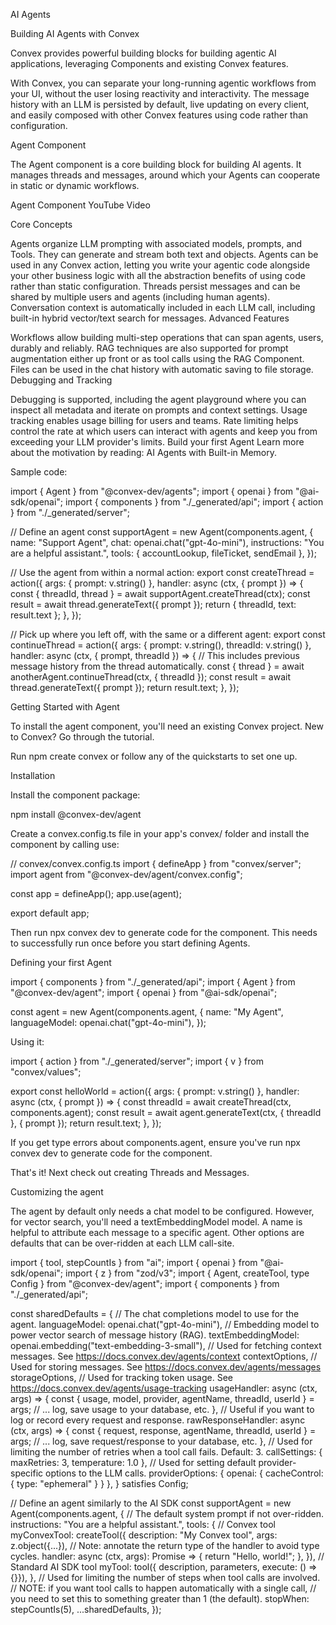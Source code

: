 AI Agents

Building AI Agents with Convex

Convex provides powerful building blocks for building agentic AI applications, leveraging Components and existing Convex features.

With Convex, you can separate your long-running agentic workflows from your UI, without the user losing reactivity and interactivity. The message history with an LLM is persisted by default, live updating on every client, and easily composed with other Convex features using code rather than configuration.

Agent Component

The Agent component is a core building block for building AI agents. It manages threads and messages, around which your Agents can cooperate in static or dynamic workflows.


Agent Component YouTube Video

Core Concepts

Agents organize LLM prompting with associated models, prompts, and Tools. They can generate and stream both text and objects.
Agents can be used in any Convex action, letting you write your agentic code alongside your other business logic with all the abstraction benefits of using code rather than static configuration.
Threads persist messages and can be shared by multiple users and agents (including human agents).
Conversation context is automatically included in each LLM call, including built-in hybrid vector/text search for messages.
Advanced Features

Workflows allow building multi-step operations that can span agents, users, durably and reliably.
RAG techniques are also supported for prompt augmentation either up front or as tool calls using the RAG Component.
Files can be used in the chat history with automatic saving to file storage.
Debugging and Tracking

Debugging is supported, including the agent playground where you can inspect all metadata and iterate on prompts and context settings.
Usage tracking enables usage billing for users and teams.
Rate limiting helps control the rate at which users can interact with agents and keep you from exceeding your LLM provider's limits.
Build your first Agent
Learn more about the motivation by reading: AI Agents with Built-in Memory.

Sample code:

import { Agent } from "@convex-dev/agents";
import { openai } from "@ai-sdk/openai";
import { components } from "./_generated/api";
import { action } from "./_generated/server";

// Define an agent
const supportAgent = new Agent(components.agent, {
  name: "Support Agent",
  chat: openai.chat("gpt-4o-mini"),
  instructions: "You are a helpful assistant.",
  tools: { accountLookup, fileTicket, sendEmail },
});

// Use the agent from within a normal action:
export const createThread = action({
  args: { prompt: v.string() },
  handler: async (ctx, { prompt }) => {
    const { threadId, thread } = await supportAgent.createThread(ctx);
    const result = await thread.generateText({ prompt });
    return { threadId, text: result.text };
  },
});

// Pick up where you left off, with the same or a different agent:
export const continueThread = action({
  args: { prompt: v.string(), threadId: v.string() },
  handler: async (ctx, { prompt, threadId }) => {
    // This includes previous message history from the thread automatically.
    const { thread } = await anotherAgent.continueThread(ctx, { threadId });
    const result = await thread.generateText({ prompt });
    return result.text;
  },
});



Getting Started with Agent

To install the agent component, you'll need an existing Convex project. New to Convex? Go through the tutorial.

Run npm create convex or follow any of the quickstarts to set one up.

Installation

Install the component package:

npm install @convex-dev/agent

Create a convex.config.ts file in your app's convex/ folder and install the component by calling use:

// convex/convex.config.ts
import { defineApp } from "convex/server";
import agent from "@convex-dev/agent/convex.config";

const app = defineApp();
app.use(agent);

export default app;

Then run npx convex dev to generate code for the component. This needs to successfully run once before you start defining Agents.

Defining your first Agent

import { components } from "./_generated/api";
import { Agent } from "@convex-dev/agent";
import { openai } from "@ai-sdk/openai";

const agent = new Agent(components.agent, {
  name: "My Agent",
  languageModel: openai.chat("gpt-4o-mini"),
});

Using it:

import { action } from "./_generated/server";
import { v } from "convex/values";

export const helloWorld = action({
  args: { prompt: v.string() },
  handler: async (ctx, { prompt }) => {
    const threadId = await createThread(ctx, components.agent);
    const result = await agent.generateText(ctx, { threadId }, { prompt });
    return result.text;
  },
});


If you get type errors about components.agent, ensure you've run npx convex dev to generate code for the component.

That's it! Next check out creating Threads and Messages.

Customizing the agent

The agent by default only needs a chat model to be configured. However, for vector search, you'll need a textEmbeddingModel model. A name is helpful to attribute each message to a specific agent. Other options are defaults that can be over-ridden at each LLM call-site.

import { tool, stepCountIs } from "ai";
import { openai } from "@ai-sdk/openai";
import { z } from "zod/v3";
import { Agent, createTool, type Config } from "@convex-dev/agent";
import { components } from "./_generated/api";

const sharedDefaults = {
  // The chat completions model to use for the agent.
  languageModel: openai.chat("gpt-4o-mini"),
  // Embedding model to power vector search of message history (RAG).
  textEmbeddingModel: openai.embedding("text-embedding-3-small"),
  // Used for fetching context messages. See https://docs.convex.dev/agents/context
  contextOptions,
  // Used for storing messages. See https://docs.convex.dev/agents/messages
  storageOptions,
  // Used for tracking token usage. See https://docs.convex.dev/agents/usage-tracking
  usageHandler: async (ctx, args) => {
    const { usage, model, provider, agentName, threadId, userId } = args;
    // ... log, save usage to your database, etc.
  },
  // Useful if you want to log or record every request and response.
  rawResponseHandler: async (ctx, args) => {
    const { request, response, agentName, threadId, userId } = args;
    // ... log, save request/response to your database, etc.
  },
  // Used for limiting the number of retries when a tool call fails. Default: 3.
  callSettings: { maxRetries: 3, temperature: 1.0 },
  // Used for setting default provider-specific options to the LLM calls.
  providerOptions: { openai: { cacheControl: { type: "ephemeral" } } },
} satisfies Config;

// Define an agent similarly to the AI SDK
const supportAgent = new Agent(components.agent, {
  // The default system prompt if not over-ridden.
  instructions: "You are a helpful assistant.",
  tools: {
    // Convex tool
    myConvexTool: createTool({
      description: "My Convex tool",
      args: z.object({...}),
      // Note: annotate the return type of the handler to avoid type cycles.
      handler: async (ctx, args): Promise<string> => {
        return "Hello, world!";
      },
    }),
    // Standard AI SDK tool
    myTool: tool({ description, parameters, execute: () => {}}),
  },
  // Used for limiting the number of steps when tool calls are involved.
  // NOTE: if you want tool calls to happen automatically with a single call,
  // you need to set this to something greater than 1 (the default).
  stopWhen: stepCountIs(5),
  ...sharedDefaults,
});
